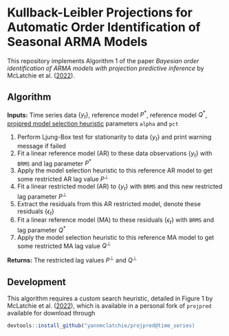 # Kullback-Leibler Projections for Automatic Order Identification of Seasonal ARMA Models

This repository implements Algorithm 1 of the paper _Bayesian order identification of ARMA models with projection predictive inference_ by McLatchie et al. ([2022](https://arxiv.org/abs/2208.14824)).

## Algorithm

**Inputs:** Time series data $\{y_t\}$, reference model $P^\ast$, reference model $Q^\ast$, [projpred model selection heuristic](https://mc-stan.org/projpred/reference/suggest_size.html) parameters `alpha` and `pct`

1. Perform Ljung-Box test for stationarity to data $\{y_t\}$ and print warning message if failed
2. Fit a linear reference model (AR) to these data observations $\{y_t\}$ with `BRMS` and lag parameter $P^\ast$
3. Apply the model selection heuristic to this reference AR model to get some restricted AR lag value $P^\perp$
4. Fit a linear restricted model (AR) to $\{y_t\}$ with `BRMS` and this new restricted lag parameter $P^\perp$
5. Extract the residuals from this AR restricted model, denote these residuals $\{\epsilon_t\}$
6. Fit a linear reference model (MA) to these residuals $\{\epsilon_t\}$ with `BRMS` and lag parameter $Q^\ast$
7. Apply the model selection heuristic to this reference MA model to get some restricted MA lag value $Q^\perp$

**Returns:** The restricted lag values $P^\perp$ and $Q^\perp$

## Development

This algorithm requires a custom search heuristic, detailed in Figure 1 by McLatchie et al. ([2022](https://arxiv.org/abs/2208.14824)), which is available in a personal fork of `projpred` available for download through

```R
devtools::install_github("yannmclatchie/projpred@time_series)
```
